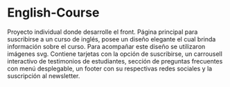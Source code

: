# English-Course

Proyecto individual donde desarrolle el front. Página principal para suscribirse
a un curso de inglés, posee un diseño elegante el cual brinda información sobre 
el curso. Para acompañar este diseño se utilizaron imágenes svg. 
Contiene tarjetas con la opción de suscribirse, un carrousell interactivo 
de testimonios de estudiantes, sección de preguntas frecuentes  con menú
desplegable, un footer con su respectivas redes sociales y
la suscripción al newsletter.

